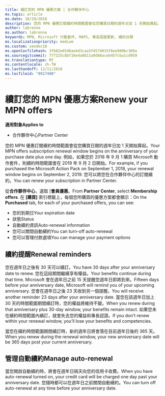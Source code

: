 ```yaml
---
title: 續訂您的 MPN 優惠方案 | 合作夥伴中心
ms.topic: article
ms.date: 10/29/2018
description: 您的 MPN 優惠訂閱續約時間範圍會從您購買日期的週年日加 1 天開始算起。
author: labrenne
ms.author: labrenne
keywords: MPN, Microsoft 行動套件, MAPS, 專長認證更新, 續約日期
ms.localizationpriority: medium
ms.custom: seodec18
ms.openlocfilehash: 3fb82e65d6ae4d3caa3f4574015f6ee980bc309a
ms.sourcegitcommit: 777225c8bf16e4a8811a9d88aceb45fcba1cd959
ms.translationtype: MT
ms.contentlocale: zh-TW
ms.lasthandoff: 12/11/2018
ms.locfileid: "8917400"
---
```

# <a name="renew-your-mpn-offers"></a><span data-ttu-id="af6d5-104">續訂您的 MPN 優惠方案</span><span class="sxs-lookup"><span data-stu-id="af6d5-104">Renew your MPN offers</span></span>

**<span data-ttu-id="af6d5-105">適用對象</span><span class="sxs-lookup"><span data-stu-id="af6d5-105">Applies to</span></span>**

- <span data-ttu-id="af6d5-106">合作夥伴中心</span><span class="sxs-lookup"><span data-stu-id="af6d5-106">Partner Center</span></span>

<span data-ttu-id="af6d5-107">您的 MPN 優惠訂閱續約時間範圍會從您購買日期的週年日加 1 天開始算起。</span><span class="sxs-lookup"><span data-stu-id="af6d5-107">Your MPN offers subscription renewal window begins on the anniversary of your purchase date plus one day.</span></span> <span data-ttu-id="af6d5-108">例如，如果您於 2018 年 9 月 1 購買 Microsoft 動作套件，則續約時間範圍會在 2019 年 9 月 2 日開始。</span><span class="sxs-lookup"><span data-stu-id="af6d5-108">For example, if you purchased the Microsoft Action Pack on September 1, 2018, your renewal window begins on September 2, 2019.</span></span> <span data-ttu-id="af6d5-109">您可以將您在合作夥伴中心的訂閱續約。</span><span class="sxs-lookup"><span data-stu-id="af6d5-109">You can renew your subscription in Partner Center.</span></span>

<span data-ttu-id="af6d5-110">從**合作夥伴中心**，選取 [**會員優惠**。</span><span class="sxs-lookup"><span data-stu-id="af6d5-110">From **Partner Center**, select **Membership offers**.</span></span>
<span data-ttu-id="af6d5-111">在 **\[購買\]** 索引標籤上，每個您所購買的優惠方案都會顯示：</span><span class="sxs-lookup"><span data-stu-id="af6d5-111">On the **Purchased** tab, for each of your purchased offers, you can see:</span></span>

- <span data-ttu-id="af6d5-112">您的到期日</span><span class="sxs-lookup"><span data-stu-id="af6d5-112">Your expiration date</span></span>
- <span data-ttu-id="af6d5-113">狀態</span><span class="sxs-lookup"><span data-stu-id="af6d5-113">Status</span></span>
- <span data-ttu-id="af6d5-114">自動續約資訊</span><span class="sxs-lookup"><span data-stu-id="af6d5-114">Auto-renewal information</span></span>
- <span data-ttu-id="af6d5-115">您可以關閉自動續約</span><span class="sxs-lookup"><span data-stu-id="af6d5-115">You can turn-off auto-renewal</span></span>
- <span data-ttu-id="af6d5-116">您可以管理付款選項</span><span class="sxs-lookup"><span data-stu-id="af6d5-116">You can manage your payment options</span></span>

## <a name="renewal-reminders"></a><span data-ttu-id="af6d5-117">續約提醒</span><span class="sxs-lookup"><span data-stu-id="af6d5-117">Renewal reminders</span></span>

<span data-ttu-id="af6d5-118">您在週年日之後有 30 天可以續訂。</span><span class="sxs-lookup"><span data-stu-id="af6d5-118">You have 30 days after your anniversary date to renew.</span></span> <span data-ttu-id="af6d5-119">您在這段期間繼續享有權益。</span><span class="sxs-lookup"><span data-stu-id="af6d5-119">Your benefits continue during that time.</span></span> <span data-ttu-id="af6d5-120">Microsoft 會在週年日之前 15 天提醒您週年日即將到來。</span><span class="sxs-lookup"><span data-stu-id="af6d5-120">Fifteen days before your anniversary date, Microsoft will remind you of your upcoming anniversary.</span></span> <span data-ttu-id="af6d5-121">您會在週年日之後 23 天收到另一個提醒。</span><span class="sxs-lookup"><span data-stu-id="af6d5-121">You will receive another reminder 23 days after your anniversary date.</span></span> <span data-ttu-id="af6d5-122">當您在該週年日加上 30 天的時間範圍期間續訂時，您的權益將維持不變。</span><span class="sxs-lookup"><span data-stu-id="af6d5-122">When you renew during that anniversary plus 30-day window, your benefits remain intact.</span></span> <span data-ttu-id="af6d5-123">如果您未在續約時間範圍內續訂，就會失去您的權益和專長認證。</span><span class="sxs-lookup"><span data-stu-id="af6d5-123">If you don’t renew within your renewal window, you’ll lose your benefits and competencies.</span></span>

<span data-ttu-id="af6d5-124">當您在續約時間範圍期間續訂時，新的週年日將會落在目前週年日後的 365 天。</span><span class="sxs-lookup"><span data-stu-id="af6d5-124">When you renew during the renewal window, your new anniversary date will be 365 days post your current anniversary.</span></span>

## <a name="manage-auto-renewal"></a><span data-ttu-id="af6d5-125">管理自動續約</span><span class="sxs-lookup"><span data-stu-id="af6d5-125">Manage auto-renewal</span></span>

<span data-ttu-id="af6d5-126">當您開啟自動續約時，將會在週年日隔天向您的信用卡收費。</span><span class="sxs-lookup"><span data-stu-id="af6d5-126">When you have auto-renewal turned on, your credit card will be charged one day past your anniversary date.</span></span> <span data-ttu-id="af6d5-127">您隨時都可以在週年日之前關閉自動續約。</span><span class="sxs-lookup"><span data-stu-id="af6d5-127">You can turn off auto-renewal at any time before your anniversary date.</span></span>